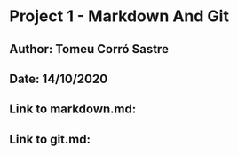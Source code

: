 # Project 1 - Markdown And Git
## Author: Tomeu Corró Sastre
## Date: 14/10/2020
## Link to markdown.md:
## Link to git.md:
